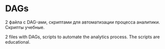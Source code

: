 # DAGs

2 файла с DAG-ами, скриптами для автоматизации процесса аналитики. Скрипты учебные.

2 files with DAGs, scripts to automate the analytics process. The scripts are educational.
